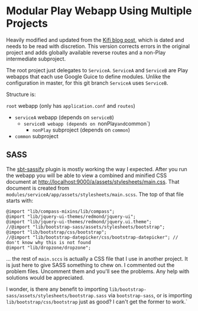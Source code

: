 # Modular Play Webapp Using Multiple Projects

Heavily modified and updated from the
[Kifi blog post](http://eng.42go.com/multi-project-deployment-in-play-framework),
which is dated and needs to be read with discretion.
This version corrects errors in the original project and adds globally available reverse routes and a non-Play intermediate subproject.

The root project just delegates to `ServiceA`. `ServiceA` and `ServiceB` are Play webapps that each use Google Guice to define modules. 
Unlike the configuration in master, for this git branch `ServiceA` uses `ServiceB`.

Structure is:

`root` webapp (only has `application.conf` and `routes`)
  - `serviceA` webapp (depends on `serviceB`)
    - `serviceB webapp (depends on `nonPlay` and `common`)
      - `nonPlay` subproject (depends on `common`)
  - `common` subproject 

## SASS
The [sbt-sassify](https://github.com/irundaia/sbt-sassify) plugin is mostly working the way I expected. 
After you run the webapp you will be able to view a combined and minified CSS document at
[http://localhost:9000/a/assets/stylesheets/main.css](http://localhost:9000/a/assets/stylesheets/main.css).
That document is created from `modules/serviceA/app/assets/stylesheets/main.scss`. The top of that file starts with:

```
@import "lib/compass-mixins/lib/compass";
@import "lib/jquery-ui-themes/redmond/jquery-ui";
@import "lib/jquery-ui-themes/redmond/jquery.ui.theme";
//@import "lib/bootstrap-sass/assets/stylesheets/bootstrap";
@import "lib/bootstrap/css/bootstrap";
//@import "lib/bootstrap-datepicker/css/bootstrap-datepicker"; // don't know why this is not found
@import "lib/dropzone/dropzone";
```

... the rest of `main.sccs` is actually a CSS file that I use in another project. It is just here to give SASS something to chew on.
I commented out the problem files. Uncomment them and you'll see the problems. Any help with solutions would be appreciated.

I wonder, is there any benefit to importing `lib/bootstrap-sass/assets/stylesheets/bootstrap.sass` via `bootstrap-sass`,
or is importing `lib/bootstrap/css/bootstrap` just as good? I can't get the former to work.`
